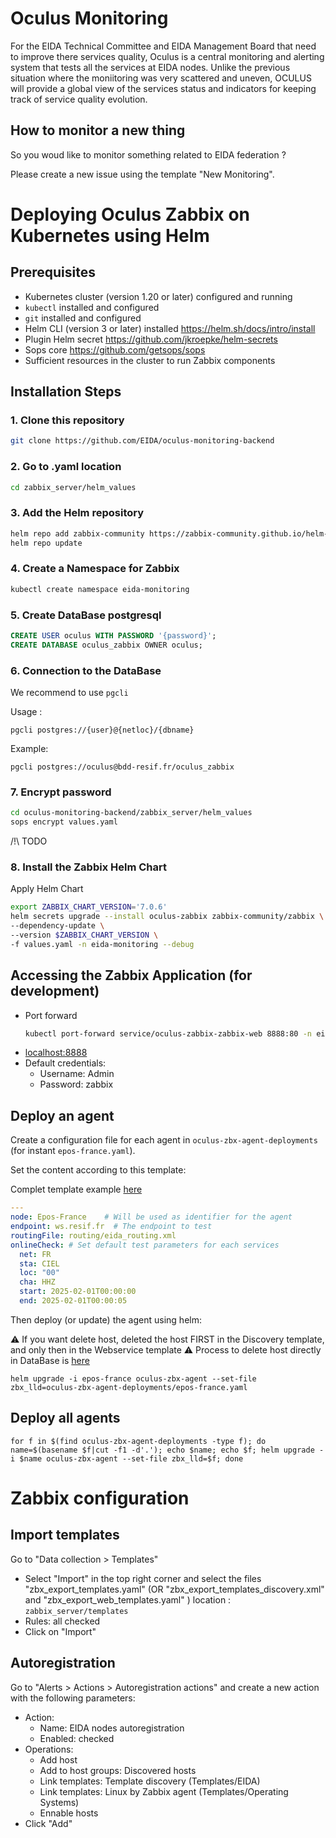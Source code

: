 # Oculus Monitoring

For the EIDA Technical Committee and EIDA Management Board that need to improve there services quality, Oculus is a central monitoring and alerting system that tests all the services at EIDA nodes. Unlike the previous situation where the moniitoring was very scattered and uneven, OCULUS will provide a global view of the services status and indicators for keeping track of service quality evolution.

## How to monitor a new thing

So you woud like to monitor something related to EIDA federation ?

Please create a new issue using the template "New Monitoring".

#  Deploying Oculus Zabbix on Kubernetes using Helm
## Prerequisites
- Kubernetes cluster (version 1.20 or later) configured and running
- ```kubectl``` installed and configured
- ```git``` installed and configured
- Helm CLI (version 3 or later) installed https://helm.sh/docs/intro/install
- Plugin Helm secret https://github.com/jkroepke/helm-secrets
- Sops core https://github.com/getsops/sops
- Sufficient resources in the cluster to run Zabbix components

## Installation Steps
### 1. Clone this repository
  ```sh
  git clone https://github.com/EIDA/oculus-monitoring-backend
  ```
### 2. Go to .yaml location
  ```sh
  cd zabbix_server/helm_values
  ```
### 3. Add the Helm repository
  ```sh
  helm repo add zabbix-community https://zabbix-community.github.io/helm-zabbix
  helm repo update
  ```
### 4. Create a Namespace for Zabbix
  ```sh
  kubectl create namespace eida-monitoring
  ```
### 5. Create DataBase postgresql
  ```sql
  CREATE USER oculus WITH PASSWORD '{password}';
  CREATE DATABASE oculus_zabbix OWNER oculus;
  ```
### 6. Connection to the DataBase

  We recommend to use ```pgcli```

  Usage :
  ```
  pgcli postgres://{user}@{netloc}/{dbname}
  ```
  Example:

  ```
  pgcli postgres://oculus@bdd-resif.fr/oculus_zabbix
  ```
### 7. Encrypt password

  ```sh
  cd oculus-monitoring-backend/zabbix_server/helm_values
  sops encrypt values.yaml
  ```
  /!\ TODO

### 8. Install the Zabbix Helm Chart

  Apply Helm Chart
  ```sh
  export ZABBIX_CHART_VERSION='7.0.6'
  helm secrets upgrade --install oculus-zabbix zabbix-community/zabbix \
  --dependency-update \
  --version $ZABBIX_CHART_VERSION \
  -f values.yaml -n eida-monitoring --debug
  ```
## Accessing the Zabbix Application (for development)
- Port forward
  ```sh
  kubectl port-forward service/oculus-zabbix-zabbix-web 8888:80 -n eida-monitoring
  ```
- [localhost:8888](http://localhost:8888)
- Default credentials:
  - Username: Admin
  - Password: zabbix

## Deploy an agent

Create a configuration file for each agent in `oculus-zbx-agent-deployments` (for instant `epos-france.yaml`).

Set the content according to this template:

Complet template example [here](oculus-zbx-agent/scripts/example_lld.yaml) 

``` yaml
---
node: Epos-France    # Will be used as identifier for the agent
endpoint: ws.resif.fr  # The endpoint to test
routingFile: routing/eida_routing.xml
onlineCheck: # Set default test parameters for each services
  net: FR
  sta: CIEL
  loc: "00"
  cha: HHZ
  start: 2025-02-01T00:00:00
  end: 2025-02-01T00:00:05
```

Then deploy (or update) the agent using helm:


⚠️ If you want delete host, deleted the host FIRST in the Discovery template, and only then in the Webservice template ⚠️ Process to delete host directly in DataBase is [here](delete-host-db.md)


    helm upgrade -i epos-france oculus-zbx-agent --set-file zbx_lld=oculus-zbx-agent-deployments/epos-france.yaml 


## Deploy all agents

    for f in $(find oculus-zbx-agent-deployments -type f); do name=$(basename $f|cut -f1 -d'.'); echo $name; echo $f; helm upgrade -i $name oculus-zbx-agent --set-file zbx_lld=$f; done


# Zabbix configuration
## Import templates
Go to "Data collection > Templates"
- Select "Import" in the top right corner and select the files "zbx_export_templates.yaml" (OR "zbx_export_templates_discovery.xml" and "zbx_export_web_templates.yaml" ) location : ```zabbix_server/templates```
- Rules: all checked 
- Click on "Import"

## Autoregistration
Go to "Alerts > Actions > Autoregistration actions" and create a new action with the following parameters:
- Action:
  - Name: EIDA nodes autoregistration
  - Enabled: checked
- Operations:
  - Add host
  - Add to host groups: Discovered hosts
  - Link templates: Template discovery (Templates/EIDA)
  - Link templates: Linux by Zabbix agent (Templates/Operating Systems)
  - Ennable hosts
- Click "Add"

